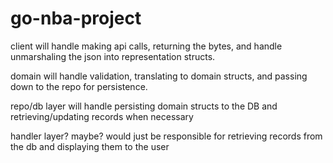 # go-nba-project

client will handle making api calls, returning the bytes, and handle unmarshaling the json into representation structs. 

domain will handle validation, translating to domain structs, and passing down to the repo for persistence.  

repo/db layer will handle persisting domain structs to the DB and retrieving/updating records when necessary

handler layer? maybe? would just be responsible for retrieving records from the db and displaying them to the user